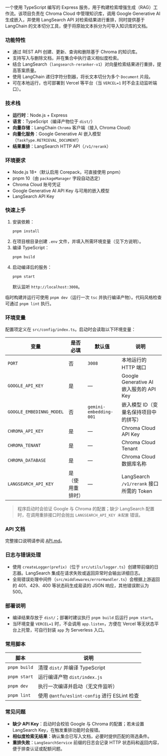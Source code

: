 一个使用 TypeScript 编写的 Express 服务，用于构建检索增强生成（RAG）工作流。该项目负责在 Chroma Cloud 中管理知识库，调用 Google Generative AI 生成嵌入，并使用 LangSearch API 对检索结果进行重排，同时提供基于 LangChain 的文本切分工具，便于将原始文本拆分为可导入知识库的文档。

### 功能特性
- 通过 REST API 创建、更新、查询和删除基于 Chroma 的知识库。
- 支持写入与删除文档，并在集合中执行语义相似度检索。
- 结合 LangSearch（`langsearch-reranker-v1`）对向量检索结果进行重排，提高答案质量。
- 使用 LangChain 递归字符分割器，将长文本切分为多个 `Document` 片段。
- 可在本地运行，也可部署到 Vercel 等平台（当 `VERCEL=1` 时不会主动监听端口）。

### 技术栈
- **运行时**：Node.js + Express
- **语言**：TypeScript（编译产物位于 `dist/`）
- **向量存储**：LangChain `Chroma` 客户端（接入 Chroma Cloud）
- **向量化服务**：Google Generative AI 嵌入模型（`TaskType.RETRIEVAL_DOCUMENT`）
- **结果重排**：LangSearch HTTP API（`/v1/rerank`）

### 环境要求
- Node.js 18+（默认启用 Corepack，可直接使用 pnpm）
- pnpm 10（由 `packageManager` 字段自动选定）
- Chroma Cloud 账号凭证
- Google Generative AI API Key 与可用的嵌入模型
- LangSearch API Key

### 快速上手
1. 安装依赖：
   ```bash
   pnpm install
   ```
2. 在项目根目录创建 `.env` 文件，并填入所需环境变量（见下方说明）。
3. 编译 TypeScript：
   ```bash
   pnpm build
   ```
4. 启动编译后的服务：
   ```bash
   pnpm start
   ```
   默认监听 `http://localhost:3008`。

临时构建并运行可使用 `pnpm dev`（运行一次 `tsc` 并执行编译产物）。代码风格检查可通过 `pnpm lint` 执行。

### 环境变量
配置项定义在 `src/config/index.ts`。启动时会读取以下环境变量：

| 变量 | 是否必填 | 默认值 | 说明 |
| --- | --- | --- | --- |
| `PORT` | 否 | `3008` | 本地运行的 HTTP 端口 |
| `GOOGLE_API_KEY` | 是 | — | Google Generative AI 嵌入服务的 API Key |
| `GOOGLE_EMBEDINNG_MODEL` | 否 | `gemini-embedding-001` | 嵌入模型 ID（变量名保持项目中的拼写） |
| `CHROMA_API_KEY` | 是 | — | Chroma Cloud API Key |
| `CHROMA_TENANT` | 是 | — | Chroma Cloud Tenant |
| `CHROMA_DATABASE` | 是 | — | Chroma Cloud 数据库名称 |
| `LANGSEARCH_API_KEY` | 是（使用重排时） | — | LangSearch `/v1/rerank` 接口所需的 Token |

> 程序启动时会验证 Google 与 Chroma 的配置；缺少 LangSearch 配置时，在调用重排接口时会抛出 `LANGSEARCH_API_KEY 未配置` 错误。

### API 文档
完整接口说明请参阅 [API.md](API.md)。

### 日志与错误处理
- 使用 `createLogger(prefix)`（位于 `src/utils/logger.ts`）创建带前缀的日志器。LangSearch 集成在请求失败或返回异常时会输出详细日志。
- 全局错误处理中间件（`src/middlewares/errorHandler.ts`）会根据上游返回的 401、429、400 等状态码生成易读的 JSON 响应，其他错误默认为 500。

### 部署说明
- 编译结果存放于 `dist/`；部署时建议执行 `pnpm build` 后运行 `pnpm start`。
- 当环境变量 `VERCEL=1` 时，不会调用 `app.listen`，方便在 Vercel 等无状态平台上托管，可自行封装 `app` 为 Serverless 入口。

### 常用脚本
| 脚本 | 说明 |
| --- | --- |
| `pnpm build` | 清理 `dist/` 并编译 TypeScript |
| `pnpm start` | 运行编译产物 `dist/index.js` |
| `pnpm dev` | 执行一次编译并启动（无文件监听） |
| `pnpm lint` | 使用 `@antfu/eslint-config` 进行 ESLint 检查 |

### 常见问题
- **缺少 API Key**：启动时会校验 Google 与 Chroma 的配置；若未设置 LangSearch Key，在触发重排功能时会报错。
- **相似度检索无结果**：确认集合已写入文档，必要时提供匹配的筛选条件。
- **重排失败**：`LangSearchService` 前缀的日志会记录 HTTP 状态码和返回内容，便于排查认证或配额问题。
